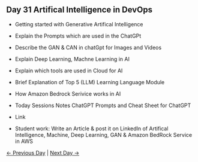 ## Day 31 Artifical Intelligence in DevOps

 - Getting started with Generative Artifical Intelligence
 - Explain the Prompts which are used in the ChatGPt
 - Describe the GAN & CAN in chatGpt for Images and Videos
 - Explain Deep Learning, Machne Learning in AI
 - Explain which tools are used in Cloud for AI
 - Brief Explanation of Top 5 (LLM) Learning Language Module
 - How Amazon Bedrock Serivice works in AI

 
  - Today Sessions Notes ChatGPT Prompts and Cheat Sheet for ChatGPT
  - Link

  - Student work: Write an Article & post it on LinkedIn of Artifical Intelligence, Machine, Deep Learning, GAN & Amazon BedRock Service in AWS

 [← Previous Day](../day30/README.md) | [Next Day →](../day32/README.md)

